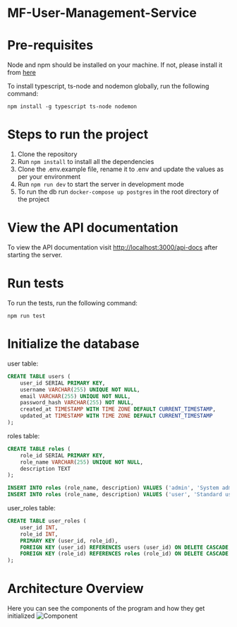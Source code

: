 # MF-User-Management-Service

# Pre-requisites

Node and npm should be installed on your machine. If not, please install it from [here](https://nodejs.org/en/download/)

To install typescript, ts-node and nodemon globally, run the following command:

```
npm install -g typescript ts-node nodemon
```

# Steps to run the project

1. Clone the repository
2. Run `npm install` to install all the dependencies
3. Clone the .env.example file, rename it to .env and update the values as per your environment
4. Run `npm run dev` to start the server in development mode
5. To run the db run `docker-compose up postgres` in the root directory of the project

# View the API documentation

To view the API documentation visit [http://localhost:3000/api-docs](http://localhost:3000/api-docs) after starting the
server.

# Run tests

To run the tests, run the following command:

```
npm run test
```

# Initialize the database

user table:

``` sql
CREATE TABLE users (
    user_id SERIAL PRIMARY KEY,
    username VARCHAR(255) UNIQUE NOT NULL,
    email VARCHAR(255) UNIQUE NOT NULL,
    password_hash VARCHAR(255) NOT NULL,
    created_at TIMESTAMP WITH TIME ZONE DEFAULT CURRENT_TIMESTAMP,
    updated_at TIMESTAMP WITH TIME ZONE DEFAULT CURRENT_TIMESTAMP
);
```

roles table:

``` sql
CREATE TABLE roles (
    role_id SERIAL PRIMARY KEY,
    role_name VARCHAR(255) UNIQUE NOT NULL,
    description TEXT
);

INSERT INTO roles (role_name, description) VALUES ('admin', 'System administrator with full access');
INSERT INTO roles (role_name, description) VALUES ('user', 'Standard user with limited access');
```

user_roles table:

``` sql
CREATE TABLE user_roles (
    user_id INT,
    role_id INT,
    PRIMARY KEY (user_id, role_id),
    FOREIGN KEY (user_id) REFERENCES users (user_id) ON DELETE CASCADE,
    FOREIGN KEY (role_id) REFERENCES roles (role_id) ON DELETE CASCADE
);
```

# Architecture Overview
Here you can see the components of the program and how they get initialized
![Component](https://github.com/MingleFlix/MF-User-Management-Service/assets/20597157/8d1b6aed-e5ac-46d6-95cc-1ded919b0670)

